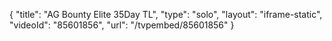 {
    "title": "AG Bounty Elite 35Day TL",
    "type": "solo",
    "layout": "iframe-static",
    "videoId": "85601856",
    "url": "\/tvpembed\/85601856"
}